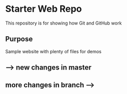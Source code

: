 # Starter Web Repo

This repository is for showing how Git and GitHub work

## Purpose

Sample website with plenty of files for demos

## --> new changes in master

## more changes in branch -->